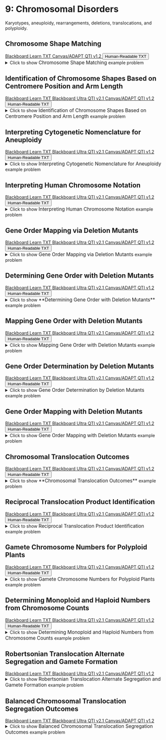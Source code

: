 # 9: Chromosomal Disorders

Karyotypes, aneuploidy, rearrangements, deletions, translocations, and polyploidy.

## Chromosome Shape Matching

<div id="MATCH-chromosome_shapes-button-container" class="button-container">
<a class="md-button custom-button bb_text" href="bbq-MATCH-chromosome_shapes-questions.txt" download title="Download bbq-MATCH-chromosome_shapes-questions.txt" aria-label="Click to download the Blackboard Learn TXT file (bbq-MATCH-chromosome_shapes-questions.txt)">
    <i class="fa fa-download"></i>Blackboard Learn TXT
</a>
<a class="md-button custom-button canvas_qti" href="downloads/canvas_qti_v1_2-MATCH-chromosome_shapes.zip" download title="Download canvas_qti_v1_2-MATCH-chromosome_shapes.zip" aria-label="Click to download the Canvas/ADAPT QTI v1.2 file (canvas_qti_v1_2-MATCH-chromosome_shapes.zip)">
    <i class="fa fa-download"></i>Canvas/ADAPT QTI v1.2
</a>
<button class="md-button custom-button human_read" onclick="window.open('downloads/human_readable-MATCH-chromosome_shapes.html', '_blank')" title="View human_readable-MATCH-chromosome_shapes.html" aria-label="Click to view the Human-Readable TXT file (human_readable-MATCH-chromosome_shapes.html)">
    <i class="fa fa-eye"></i> Human-Readable TXT
</button>
</div><details>
  <summary>Click 
    <span style='font-weight: normal;'>
       to show
    </span>
    <span style='font-size: 1.1em; color: var(--md-primary-fg-color--dark)'>
      Chromosome Shape Matching
    </span>
    <span style='font-weight: normal;'>
      example problem
    </span>
  </summary>
  {% include "genetics/topic09/downloads/selftest-MATCH-chromosome_shapes.html" %}

</details>


## Identification of Chromosome Shapes Based on Centromere Position and Arm Length

<div id="MC-chromosome_shapes-button-container" class="button-container">
<a class="md-button custom-button bb_text" href="bbq-MC-chromosome_shapes-questions.txt" download title="Download bbq-MC-chromosome_shapes-questions.txt" aria-label="Click to download the Blackboard Learn TXT file (bbq-MC-chromosome_shapes-questions.txt)">
    <i class="fa fa-download"></i>Blackboard Learn TXT
</a>
<a class="md-button custom-button bb_qti" href="downloads/blackboard_qti_v2_1-MC-chromosome_shapes.zip" download title="Download blackboard_qti_v2_1-MC-chromosome_shapes.zip" aria-label="Click to download the Blackboard Ultra QTI v2.1 file (blackboard_qti_v2_1-MC-chromosome_shapes.zip)">
    <i class="fa fa-download"></i>Blackboard Ultra QTI v2.1
</a>
<a class="md-button custom-button canvas_qti" href="downloads/canvas_qti_v1_2-MC-chromosome_shapes.zip" download title="Download canvas_qti_v1_2-MC-chromosome_shapes.zip" aria-label="Click to download the Canvas/ADAPT QTI v1.2 file (canvas_qti_v1_2-MC-chromosome_shapes.zip)">
    <i class="fa fa-download"></i>Canvas/ADAPT QTI v1.2
</a>
<button class="md-button custom-button human_read" onclick="window.open('downloads/human_readable-MC-chromosome_shapes.html', '_blank')" title="View human_readable-MC-chromosome_shapes.html" aria-label="Click to view the Human-Readable TXT file (human_readable-MC-chromosome_shapes.html)">
    <i class="fa fa-eye"></i> Human-Readable TXT
</button>
</div><details>
  <summary>Click 
    <span style='font-weight: normal;'>
       to show
    </span>
    <span style='font-size: 1.1em; color: var(--md-primary-fg-color--dark)'>
      Identification of Chromosome Shapes Based on Centromere Position and Arm Length
    </span>
    <span style='font-weight: normal;'>
      example problem
    </span>
  </summary>
  {% include "genetics/topic09/downloads/selftest-MC-chromosome_shapes.html" %}

</details>


## Interpreting Cytogenetic Nomenclature for Aneuploidy

<div id="cytogenetic_notation-aneuploidy-button-container" class="button-container">
<a class="md-button custom-button bb_text" href="bbq-cytogenetic_notation-aneuploidy-questions.txt" download title="Download bbq-cytogenetic_notation-aneuploidy-questions.txt" aria-label="Click to download the Blackboard Learn TXT file (bbq-cytogenetic_notation-aneuploidy-questions.txt)">
    <i class="fa fa-download"></i>Blackboard Learn TXT
</a>
<a class="md-button custom-button bb_qti" href="downloads/blackboard_qti_v2_1-cytogenetic_notation-aneuploidy.zip" download title="Download blackboard_qti_v2_1-cytogenetic_notation-aneuploidy.zip" aria-label="Click to download the Blackboard Ultra QTI v2.1 file (blackboard_qti_v2_1-cytogenetic_notation-aneuploidy.zip)">
    <i class="fa fa-download"></i>Blackboard Ultra QTI v2.1
</a>
<a class="md-button custom-button canvas_qti" href="downloads/canvas_qti_v1_2-cytogenetic_notation-aneuploidy.zip" download title="Download canvas_qti_v1_2-cytogenetic_notation-aneuploidy.zip" aria-label="Click to download the Canvas/ADAPT QTI v1.2 file (canvas_qti_v1_2-cytogenetic_notation-aneuploidy.zip)">
    <i class="fa fa-download"></i>Canvas/ADAPT QTI v1.2
</a>
<button class="md-button custom-button human_read" onclick="window.open('downloads/human_readable-cytogenetic_notation-aneuploidy.html', '_blank')" title="View human_readable-cytogenetic_notation-aneuploidy.html" aria-label="Click to view the Human-Readable TXT file (human_readable-cytogenetic_notation-aneuploidy.html)">
    <i class="fa fa-eye"></i> Human-Readable TXT
</button>
</div><details>
  <summary>Click 
    <span style='font-weight: normal;'>
       to show
    </span>
    <span style='font-size: 1.1em; color: var(--md-primary-fg-color--dark)'>
      Interpreting Cytogenetic Nomenclature for Aneuploidy
    </span>
    <span style='font-weight: normal;'>
      example problem
    </span>
  </summary>
  {% include "genetics/topic09/downloads/selftest-cytogenetic_notation-aneuploidy.html" %}

</details>


## Interpreting Human Chromosome Notation

<div id="cytogenetic_notation-rearrangements-button-container" class="button-container">
<a class="md-button custom-button bb_text" href="bbq-cytogenetic_notation-rearrangements-questions.txt" download title="Download bbq-cytogenetic_notation-rearrangements-questions.txt" aria-label="Click to download the Blackboard Learn TXT file (bbq-cytogenetic_notation-rearrangements-questions.txt)">
    <i class="fa fa-download"></i>Blackboard Learn TXT
</a>
<a class="md-button custom-button bb_qti" href="downloads/blackboard_qti_v2_1-cytogenetic_notation-rearrangements.zip" download title="Download blackboard_qti_v2_1-cytogenetic_notation-rearrangements.zip" aria-label="Click to download the Blackboard Ultra QTI v2.1 file (blackboard_qti_v2_1-cytogenetic_notation-rearrangements.zip)">
    <i class="fa fa-download"></i>Blackboard Ultra QTI v2.1
</a>
<a class="md-button custom-button canvas_qti" href="downloads/canvas_qti_v1_2-cytogenetic_notation-rearrangements.zip" download title="Download canvas_qti_v1_2-cytogenetic_notation-rearrangements.zip" aria-label="Click to download the Canvas/ADAPT QTI v1.2 file (canvas_qti_v1_2-cytogenetic_notation-rearrangements.zip)">
    <i class="fa fa-download"></i>Canvas/ADAPT QTI v1.2
</a>
<button class="md-button custom-button human_read" onclick="window.open('downloads/human_readable-cytogenetic_notation-rearrangements.html', '_blank')" title="View human_readable-cytogenetic_notation-rearrangements.html" aria-label="Click to view the Human-Readable TXT file (human_readable-cytogenetic_notation-rearrangements.html)">
    <i class="fa fa-eye"></i> Human-Readable TXT
</button>
</div><details>
  <summary>Click 
    <span style='font-weight: normal;'>
       to show
    </span>
    <span style='font-size: 1.1em; color: var(--md-primary-fg-color--dark)'>
      Interpreting Human Chromosome Notation
    </span>
    <span style='font-weight: normal;'>
      example problem
    </span>
  </summary>
  {% include "genetics/topic09/downloads/selftest-cytogenetic_notation-rearrangements.html" %}

</details>


## Gene Order Mapping via Deletion Mutants

<div id="deletion_mutants-04_genes-FREE-MC-button-container" class="button-container">
<a class="md-button custom-button bb_text" href="bbq-deletion_mutants-04_genes-FREE-MC-questions.txt" download title="Download bbq-deletion_mutants-04_genes-FREE-MC-questions.txt" aria-label="Click to download the Blackboard Learn TXT file (bbq-deletion_mutants-04_genes-FREE-MC-questions.txt)">
    <i class="fa fa-download"></i>Blackboard Learn TXT
</a>
<a class="md-button custom-button bb_qti" href="downloads/blackboard_qti_v2_1-deletion_mutants-04_genes-FREE-MC.zip" download title="Download blackboard_qti_v2_1-deletion_mutants-04_genes-FREE-MC.zip" aria-label="Click to download the Blackboard Ultra QTI v2.1 file (blackboard_qti_v2_1-deletion_mutants-04_genes-FREE-MC.zip)">
    <i class="fa fa-download"></i>Blackboard Ultra QTI v2.1
</a>
<a class="md-button custom-button canvas_qti" href="downloads/canvas_qti_v1_2-deletion_mutants-04_genes-FREE-MC.zip" download title="Download canvas_qti_v1_2-deletion_mutants-04_genes-FREE-MC.zip" aria-label="Click to download the Canvas/ADAPT QTI v1.2 file (canvas_qti_v1_2-deletion_mutants-04_genes-FREE-MC.zip)">
    <i class="fa fa-download"></i>Canvas/ADAPT QTI v1.2
</a>
<button class="md-button custom-button human_read" onclick="window.open('downloads/human_readable-deletion_mutants-04_genes-FREE-MC.html', '_blank')" title="View human_readable-deletion_mutants-04_genes-FREE-MC.html" aria-label="Click to view the Human-Readable TXT file (human_readable-deletion_mutants-04_genes-FREE-MC.html)">
    <i class="fa fa-eye"></i> Human-Readable TXT
</button>
</div><details>
  <summary>Click 
    <span style='font-weight: normal;'>
       to show
    </span>
    <span style='font-size: 1.1em; color: var(--md-primary-fg-color--dark)'>
      Gene Order Mapping via Deletion Mutants
    </span>
    <span style='font-weight: normal;'>
      example problem
    </span>
  </summary>
  {% include "genetics/topic09/downloads/selftest-deletion_mutants-04_genes-FREE-MC.html" %}

</details>


## **Determining Gene Order with Deletion Mutants**

<div id="deletion_mutants-04_genes-TABLE-MC-button-container" class="button-container">
<a class="md-button custom-button bb_text" href="bbq-deletion_mutants-04_genes-TABLE-MC-questions.txt" download title="Download bbq-deletion_mutants-04_genes-TABLE-MC-questions.txt" aria-label="Click to download the Blackboard Learn TXT file (bbq-deletion_mutants-04_genes-TABLE-MC-questions.txt)">
    <i class="fa fa-download"></i>Blackboard Learn TXT
</a>
<a class="md-button custom-button bb_qti" href="downloads/blackboard_qti_v2_1-deletion_mutants-04_genes-TABLE-MC.zip" download title="Download blackboard_qti_v2_1-deletion_mutants-04_genes-TABLE-MC.zip" aria-label="Click to download the Blackboard Ultra QTI v2.1 file (blackboard_qti_v2_1-deletion_mutants-04_genes-TABLE-MC.zip)">
    <i class="fa fa-download"></i>Blackboard Ultra QTI v2.1
</a>
<a class="md-button custom-button canvas_qti" href="downloads/canvas_qti_v1_2-deletion_mutants-04_genes-TABLE-MC.zip" download title="Download canvas_qti_v1_2-deletion_mutants-04_genes-TABLE-MC.zip" aria-label="Click to download the Canvas/ADAPT QTI v1.2 file (canvas_qti_v1_2-deletion_mutants-04_genes-TABLE-MC.zip)">
    <i class="fa fa-download"></i>Canvas/ADAPT QTI v1.2
</a>
<button class="md-button custom-button human_read" onclick="window.open('downloads/human_readable-deletion_mutants-04_genes-TABLE-MC.html', '_blank')" title="View human_readable-deletion_mutants-04_genes-TABLE-MC.html" aria-label="Click to view the Human-Readable TXT file (human_readable-deletion_mutants-04_genes-TABLE-MC.html)">
    <i class="fa fa-eye"></i> Human-Readable TXT
</button>
</div><details>
  <summary>Click 
    <span style='font-weight: normal;'>
       to show
    </span>
    <span style='font-size: 1.1em; color: var(--md-primary-fg-color--dark)'>
      **Determining Gene Order with Deletion Mutants**
    </span>
    <span style='font-weight: normal;'>
      example problem
    </span>
  </summary>
  {% include "genetics/topic09/downloads/selftest-deletion_mutants-04_genes-TABLE-MC.html" %}

</details>


## Mapping Gene Order with Deletion Mutants

<div id="deletion_mutants-06_genes-TABLE-MC-button-container" class="button-container">
<a class="md-button custom-button bb_text" href="bbq-deletion_mutants-06_genes-TABLE-MC-questions.txt" download title="Download bbq-deletion_mutants-06_genes-TABLE-MC-questions.txt" aria-label="Click to download the Blackboard Learn TXT file (bbq-deletion_mutants-06_genes-TABLE-MC-questions.txt)">
    <i class="fa fa-download"></i>Blackboard Learn TXT
</a>
<a class="md-button custom-button bb_qti" href="downloads/blackboard_qti_v2_1-deletion_mutants-06_genes-TABLE-MC.zip" download title="Download blackboard_qti_v2_1-deletion_mutants-06_genes-TABLE-MC.zip" aria-label="Click to download the Blackboard Ultra QTI v2.1 file (blackboard_qti_v2_1-deletion_mutants-06_genes-TABLE-MC.zip)">
    <i class="fa fa-download"></i>Blackboard Ultra QTI v2.1
</a>
<a class="md-button custom-button canvas_qti" href="downloads/canvas_qti_v1_2-deletion_mutants-06_genes-TABLE-MC.zip" download title="Download canvas_qti_v1_2-deletion_mutants-06_genes-TABLE-MC.zip" aria-label="Click to download the Canvas/ADAPT QTI v1.2 file (canvas_qti_v1_2-deletion_mutants-06_genes-TABLE-MC.zip)">
    <i class="fa fa-download"></i>Canvas/ADAPT QTI v1.2
</a>
<button class="md-button custom-button human_read" onclick="window.open('downloads/human_readable-deletion_mutants-06_genes-TABLE-MC.html', '_blank')" title="View human_readable-deletion_mutants-06_genes-TABLE-MC.html" aria-label="Click to view the Human-Readable TXT file (human_readable-deletion_mutants-06_genes-TABLE-MC.html)">
    <i class="fa fa-eye"></i> Human-Readable TXT
</button>
</div><details>
  <summary>Click 
    <span style='font-weight: normal;'>
       to show
    </span>
    <span style='font-size: 1.1em; color: var(--md-primary-fg-color--dark)'>
      Mapping Gene Order with Deletion Mutants
    </span>
    <span style='font-weight: normal;'>
      example problem
    </span>
  </summary>
  {% include "genetics/topic09/downloads/selftest-deletion_mutants-06_genes-TABLE-MC.html" %}

</details>


## Gene Order Determination by Deletion Mutants

<div id="deletion_mutants-08_genes-TABLE-MC-button-container" class="button-container">
<a class="md-button custom-button bb_text" href="bbq-deletion_mutants-08_genes-TABLE-MC-questions.txt" download title="Download bbq-deletion_mutants-08_genes-TABLE-MC-questions.txt" aria-label="Click to download the Blackboard Learn TXT file (bbq-deletion_mutants-08_genes-TABLE-MC-questions.txt)">
    <i class="fa fa-download"></i>Blackboard Learn TXT
</a>
<a class="md-button custom-button bb_qti" href="downloads/blackboard_qti_v2_1-deletion_mutants-08_genes-TABLE-MC.zip" download title="Download blackboard_qti_v2_1-deletion_mutants-08_genes-TABLE-MC.zip" aria-label="Click to download the Blackboard Ultra QTI v2.1 file (blackboard_qti_v2_1-deletion_mutants-08_genes-TABLE-MC.zip)">
    <i class="fa fa-download"></i>Blackboard Ultra QTI v2.1
</a>
<a class="md-button custom-button canvas_qti" href="downloads/canvas_qti_v1_2-deletion_mutants-08_genes-TABLE-MC.zip" download title="Download canvas_qti_v1_2-deletion_mutants-08_genes-TABLE-MC.zip" aria-label="Click to download the Canvas/ADAPT QTI v1.2 file (canvas_qti_v1_2-deletion_mutants-08_genes-TABLE-MC.zip)">
    <i class="fa fa-download"></i>Canvas/ADAPT QTI v1.2
</a>
<button class="md-button custom-button human_read" onclick="window.open('downloads/human_readable-deletion_mutants-08_genes-TABLE-MC.html', '_blank')" title="View human_readable-deletion_mutants-08_genes-TABLE-MC.html" aria-label="Click to view the Human-Readable TXT file (human_readable-deletion_mutants-08_genes-TABLE-MC.html)">
    <i class="fa fa-eye"></i> Human-Readable TXT
</button>
</div><details>
  <summary>Click 
    <span style='font-weight: normal;'>
       to show
    </span>
    <span style='font-size: 1.1em; color: var(--md-primary-fg-color--dark)'>
      Gene Order Determination by Deletion Mutants
    </span>
    <span style='font-weight: normal;'>
      example problem
    </span>
  </summary>
  {% include "genetics/topic09/downloads/selftest-deletion_mutants-08_genes-TABLE-MC.html" %}

</details>


## Gene Order Mapping with Deletion Mutants

<div id="deletion_mutants-16_genes-TABLE-MC-button-container" class="button-container">
<a class="md-button custom-button bb_text" href="bbq-deletion_mutants-16_genes-TABLE-MC-questions.txt" download title="Download bbq-deletion_mutants-16_genes-TABLE-MC-questions.txt" aria-label="Click to download the Blackboard Learn TXT file (bbq-deletion_mutants-16_genes-TABLE-MC-questions.txt)">
    <i class="fa fa-download"></i>Blackboard Learn TXT
</a>
<a class="md-button custom-button bb_qti" href="downloads/blackboard_qti_v2_1-deletion_mutants-16_genes-TABLE-MC.zip" download title="Download blackboard_qti_v2_1-deletion_mutants-16_genes-TABLE-MC.zip" aria-label="Click to download the Blackboard Ultra QTI v2.1 file (blackboard_qti_v2_1-deletion_mutants-16_genes-TABLE-MC.zip)">
    <i class="fa fa-download"></i>Blackboard Ultra QTI v2.1
</a>
<a class="md-button custom-button canvas_qti" href="downloads/canvas_qti_v1_2-deletion_mutants-16_genes-TABLE-MC.zip" download title="Download canvas_qti_v1_2-deletion_mutants-16_genes-TABLE-MC.zip" aria-label="Click to download the Canvas/ADAPT QTI v1.2 file (canvas_qti_v1_2-deletion_mutants-16_genes-TABLE-MC.zip)">
    <i class="fa fa-download"></i>Canvas/ADAPT QTI v1.2
</a>
<button class="md-button custom-button human_read" onclick="window.open('downloads/human_readable-deletion_mutants-16_genes-TABLE-MC.html', '_blank')" title="View human_readable-deletion_mutants-16_genes-TABLE-MC.html" aria-label="Click to view the Human-Readable TXT file (human_readable-deletion_mutants-16_genes-TABLE-MC.html)">
    <i class="fa fa-eye"></i> Human-Readable TXT
</button>
</div><details>
  <summary>Click 
    <span style='font-weight: normal;'>
       to show
    </span>
    <span style='font-size: 1.1em; color: var(--md-primary-fg-color--dark)'>
      Gene Order Mapping with Deletion Mutants
    </span>
    <span style='font-weight: normal;'>
      example problem
    </span>
  </summary>
  {% include "genetics/topic09/downloads/selftest-deletion_mutants-16_genes-TABLE-MC.html" %}

</details>


## **Chromosomal Translocation Outcomes**

<div id="letter_translocation_problem_color-black-button-container" class="button-container">
<a class="md-button custom-button bb_text" href="bbq-letter_translocation_problem_color-black-questions.txt" download title="Download bbq-letter_translocation_problem_color-black-questions.txt" aria-label="Click to download the Blackboard Learn TXT file (bbq-letter_translocation_problem_color-black-questions.txt)">
    <i class="fa fa-download"></i>Blackboard Learn TXT
</a>
<a class="md-button custom-button bb_qti" href="downloads/blackboard_qti_v2_1-letter_translocation_problem_color-black.zip" download title="Download blackboard_qti_v2_1-letter_translocation_problem_color-black.zip" aria-label="Click to download the Blackboard Ultra QTI v2.1 file (blackboard_qti_v2_1-letter_translocation_problem_color-black.zip)">
    <i class="fa fa-download"></i>Blackboard Ultra QTI v2.1
</a>
<a class="md-button custom-button canvas_qti" href="downloads/canvas_qti_v1_2-letter_translocation_problem_color-black.zip" download title="Download canvas_qti_v1_2-letter_translocation_problem_color-black.zip" aria-label="Click to download the Canvas/ADAPT QTI v1.2 file (canvas_qti_v1_2-letter_translocation_problem_color-black.zip)">
    <i class="fa fa-download"></i>Canvas/ADAPT QTI v1.2
</a>
<button class="md-button custom-button human_read" onclick="window.open('downloads/human_readable-letter_translocation_problem_color-black.html', '_blank')" title="View human_readable-letter_translocation_problem_color-black.html" aria-label="Click to view the Human-Readable TXT file (human_readable-letter_translocation_problem_color-black.html)">
    <i class="fa fa-eye"></i> Human-Readable TXT
</button>
</div><details>
  <summary>Click 
    <span style='font-weight: normal;'>
       to show
    </span>
    <span style='font-size: 1.1em; color: var(--md-primary-fg-color--dark)'>
      **Chromosomal Translocation Outcomes**
    </span>
    <span style='font-weight: normal;'>
      example problem
    </span>
  </summary>
  {% include "genetics/topic09/downloads/selftest-letter_translocation_problem_color-black.html" %}

</details>


## Reciprocal Translocation Product Identification

<div id="letter_translocation_problem_color-button-container" class="button-container">
<a class="md-button custom-button bb_text" href="bbq-letter_translocation_problem_color-questions.txt" download title="Download bbq-letter_translocation_problem_color-questions.txt" aria-label="Click to download the Blackboard Learn TXT file (bbq-letter_translocation_problem_color-questions.txt)">
    <i class="fa fa-download"></i>Blackboard Learn TXT
</a>
<a class="md-button custom-button bb_qti" href="downloads/blackboard_qti_v2_1-letter_translocation_problem_color.zip" download title="Download blackboard_qti_v2_1-letter_translocation_problem_color.zip" aria-label="Click to download the Blackboard Ultra QTI v2.1 file (blackboard_qti_v2_1-letter_translocation_problem_color.zip)">
    <i class="fa fa-download"></i>Blackboard Ultra QTI v2.1
</a>
<a class="md-button custom-button canvas_qti" href="downloads/canvas_qti_v1_2-letter_translocation_problem_color.zip" download title="Download canvas_qti_v1_2-letter_translocation_problem_color.zip" aria-label="Click to download the Canvas/ADAPT QTI v1.2 file (canvas_qti_v1_2-letter_translocation_problem_color.zip)">
    <i class="fa fa-download"></i>Canvas/ADAPT QTI v1.2
</a>
<button class="md-button custom-button human_read" onclick="window.open('downloads/human_readable-letter_translocation_problem_color.html', '_blank')" title="View human_readable-letter_translocation_problem_color.html" aria-label="Click to view the Human-Readable TXT file (human_readable-letter_translocation_problem_color.html)">
    <i class="fa fa-eye"></i> Human-Readable TXT
</button>
</div><details>
  <summary>Click 
    <span style='font-weight: normal;'>
       to show
    </span>
    <span style='font-size: 1.1em; color: var(--md-primary-fg-color--dark)'>
      Reciprocal Translocation Product Identification
    </span>
    <span style='font-weight: normal;'>
      example problem
    </span>
  </summary>
  {% include "genetics/topic09/downloads/selftest-letter_translocation_problem_color.html" %}

</details>


## Gamete Chromosome Numbers for Polyploid Plants

<div id="polyploid-gametes-button-container" class="button-container">
<a class="md-button custom-button bb_text" href="bbq-polyploid-gametes-questions.txt" download title="Download bbq-polyploid-gametes-questions.txt" aria-label="Click to download the Blackboard Learn TXT file (bbq-polyploid-gametes-questions.txt)">
    <i class="fa fa-download"></i>Blackboard Learn TXT
</a>
<a class="md-button custom-button bb_qti" href="downloads/blackboard_qti_v2_1-polyploid-gametes.zip" download title="Download blackboard_qti_v2_1-polyploid-gametes.zip" aria-label="Click to download the Blackboard Ultra QTI v2.1 file (blackboard_qti_v2_1-polyploid-gametes.zip)">
    <i class="fa fa-download"></i>Blackboard Ultra QTI v2.1
</a>
<a class="md-button custom-button canvas_qti" href="downloads/canvas_qti_v1_2-polyploid-gametes.zip" download title="Download canvas_qti_v1_2-polyploid-gametes.zip" aria-label="Click to download the Canvas/ADAPT QTI v1.2 file (canvas_qti_v1_2-polyploid-gametes.zip)">
    <i class="fa fa-download"></i>Canvas/ADAPT QTI v1.2
</a>
<button class="md-button custom-button human_read" onclick="window.open('downloads/human_readable-polyploid-gametes.html', '_blank')" title="View human_readable-polyploid-gametes.html" aria-label="Click to view the Human-Readable TXT file (human_readable-polyploid-gametes.html)">
    <i class="fa fa-eye"></i> Human-Readable TXT
</button>
</div><details>
  <summary>Click 
    <span style='font-weight: normal;'>
       to show
    </span>
    <span style='font-size: 1.1em; color: var(--md-primary-fg-color--dark)'>
      Gamete Chromosome Numbers for Polyploid Plants
    </span>
    <span style='font-weight: normal;'>
      example problem
    </span>
  </summary>
  {% include "genetics/topic09/downloads/selftest-polyploid-gametes.html" %}

</details>


## Determining Monoploid and Haploid Numbers from Chromosome Counts

<div id="polyploid-monoploid_v_haploid-button-container" class="button-container">
<a class="md-button custom-button bb_text" href="bbq-polyploid-monoploid_v_haploid-questions.txt" download title="Download bbq-polyploid-monoploid_v_haploid-questions.txt" aria-label="Click to download the Blackboard Learn TXT file (bbq-polyploid-monoploid_v_haploid-questions.txt)">
    <i class="fa fa-download"></i>Blackboard Learn TXT
</a>
<a class="md-button custom-button bb_qti" href="downloads/blackboard_qti_v2_1-polyploid-monoploid_v_haploid.zip" download title="Download blackboard_qti_v2_1-polyploid-monoploid_v_haploid.zip" aria-label="Click to download the Blackboard Ultra QTI v2.1 file (blackboard_qti_v2_1-polyploid-monoploid_v_haploid.zip)">
    <i class="fa fa-download"></i>Blackboard Ultra QTI v2.1
</a>
<a class="md-button custom-button canvas_qti" href="downloads/canvas_qti_v1_2-polyploid-monoploid_v_haploid.zip" download title="Download canvas_qti_v1_2-polyploid-monoploid_v_haploid.zip" aria-label="Click to download the Canvas/ADAPT QTI v1.2 file (canvas_qti_v1_2-polyploid-monoploid_v_haploid.zip)">
    <i class="fa fa-download"></i>Canvas/ADAPT QTI v1.2
</a>
<button class="md-button custom-button human_read" onclick="window.open('downloads/human_readable-polyploid-monoploid_v_haploid.html', '_blank')" title="View human_readable-polyploid-monoploid_v_haploid.html" aria-label="Click to view the Human-Readable TXT file (human_readable-polyploid-monoploid_v_haploid.html)">
    <i class="fa fa-eye"></i> Human-Readable TXT
</button>
</div><details>
  <summary>Click 
    <span style='font-weight: normal;'>
       to show
    </span>
    <span style='font-size: 1.1em; color: var(--md-primary-fg-color--dark)'>
      Determining Monoploid and Haploid Numbers from Chromosome Counts
    </span>
    <span style='font-weight: normal;'>
      example problem
    </span>
  </summary>
  {% include "genetics/topic09/downloads/selftest-polyploid-monoploid_v_haploid.html" %}

</details>


## Robertsonian Translocation Alternate Segregation and Gamete Formation

<div id="robertsonian-button-container" class="button-container">
<a class="md-button custom-button bb_text" href="bbq-robertsonian-questions.txt" download title="Download bbq-robertsonian-questions.txt" aria-label="Click to download the Blackboard Learn TXT file (bbq-robertsonian-questions.txt)">
    <i class="fa fa-download"></i>Blackboard Learn TXT
</a>
<a class="md-button custom-button bb_qti" href="downloads/blackboard_qti_v2_1-robertsonian.zip" download title="Download blackboard_qti_v2_1-robertsonian.zip" aria-label="Click to download the Blackboard Ultra QTI v2.1 file (blackboard_qti_v2_1-robertsonian.zip)">
    <i class="fa fa-download"></i>Blackboard Ultra QTI v2.1
</a>
<a class="md-button custom-button canvas_qti" href="downloads/canvas_qti_v1_2-robertsonian.zip" download title="Download canvas_qti_v1_2-robertsonian.zip" aria-label="Click to download the Canvas/ADAPT QTI v1.2 file (canvas_qti_v1_2-robertsonian.zip)">
    <i class="fa fa-download"></i>Canvas/ADAPT QTI v1.2
</a>
</div><details>
  <summary>Click 
    <span style='font-weight: normal;'>
       to show
    </span>
    <span style='font-size: 1.1em; color: var(--md-primary-fg-color--dark)'>
      Robertsonian Translocation Alternate Segregation and Gamete Formation
    </span>
    <span style='font-weight: normal;'>
      example problem
    </span>
  </summary>
  {% include "genetics/topic09/downloads/selftest-robertsonian.html" %}

</details>


## Balanced Chromosomal Translocation Segregation Outcomes

<div id="translocation_meiosis_table-button-container" class="button-container">
<a class="md-button custom-button bb_text" href="bbq-translocation_meiosis_table-questions.txt" download title="Download bbq-translocation_meiosis_table-questions.txt" aria-label="Click to download the Blackboard Learn TXT file (bbq-translocation_meiosis_table-questions.txt)">
    <i class="fa fa-download"></i>Blackboard Learn TXT
</a>
<a class="md-button custom-button bb_qti" href="downloads/blackboard_qti_v2_1-translocation_meiosis_table.zip" download title="Download blackboard_qti_v2_1-translocation_meiosis_table.zip" aria-label="Click to download the Blackboard Ultra QTI v2.1 file (blackboard_qti_v2_1-translocation_meiosis_table.zip)">
    <i class="fa fa-download"></i>Blackboard Ultra QTI v2.1
</a>
<a class="md-button custom-button canvas_qti" href="downloads/canvas_qti_v1_2-translocation_meiosis_table.zip" download title="Download canvas_qti_v1_2-translocation_meiosis_table.zip" aria-label="Click to download the Canvas/ADAPT QTI v1.2 file (canvas_qti_v1_2-translocation_meiosis_table.zip)">
    <i class="fa fa-download"></i>Canvas/ADAPT QTI v1.2
</a>
</div><details>
  <summary>Click 
    <span style='font-weight: normal;'>
       to show
    </span>
    <span style='font-size: 1.1em; color: var(--md-primary-fg-color--dark)'>
      Balanced Chromosomal Translocation Segregation Outcomes
    </span>
    <span style='font-weight: normal;'>
      example problem
    </span>
  </summary>
  {% include "genetics/topic09/downloads/selftest-translocation_meiosis_table.html" %}

</details>


